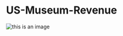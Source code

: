 # US-Museum-Revenue

![this is an image](https://naturalhistory.si.edu/sites/default/files/styles/hero/public/media/image/nmnh1807141026resizedcrop.jpg?itok=xPKjIu2i)
